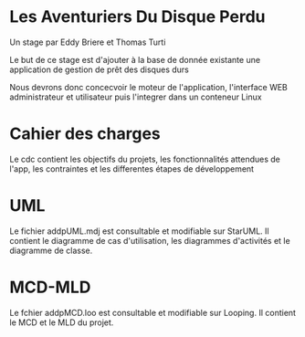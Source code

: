 # Les Aventuriers Du Disque Perdu

Un stage par Eddy Briere et Thomas Turti

Le but de ce stage est d'ajouter à la base de donnée existante une application de gestion de prêt des disques durs


Nous devrons donc concecvoir le moteur de l'application, l'interface WEB administrateur et utilisateur puis l'integrer dans un conteneur Linux


# Cahier des charges


Le cdc contient les objectifs du projets, les fonctionnalités attendues de l'app, les contraintes et les differentes étapes de développement

# UML

Le fichier addpUML.mdj est consultable et modifiable sur StarUML. Il contient le diagramme de cas d'utilisation, les diagrammes d'activités et le diagramme de classe.

# MCD-MLD

Le fchier addpMCD.loo est consultable et modifiable sur Looping. Il contient le MCD et le MLD du projet.

